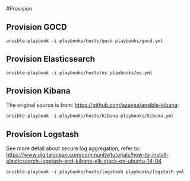 #Provision

## Provision GOCD

	ansible-playbook -i playbooks/hosts/gocd playbooks/gocd.yml

## Provision Elasticsearch

	ansible-playbook -i playbooks/hosts/es playbooks/es.yml

## Provision Kibana
The original source is from: https://github.com/azavea/ansible-kibana:

	ansible-playbook -i playbooks/hosts/kibana playbooks/kibana.yml

## Provision Logstash
See more detail about secure log aggregation, refer to: https://www.digitalocean.com/community/tutorials/how-to-install-elasticsearch-logstash-and-kibana-elk-stack-on-ubuntu-14-04

	ansible-playbook -i playbooks/hosts/logstash playbooks/logstash.yml
